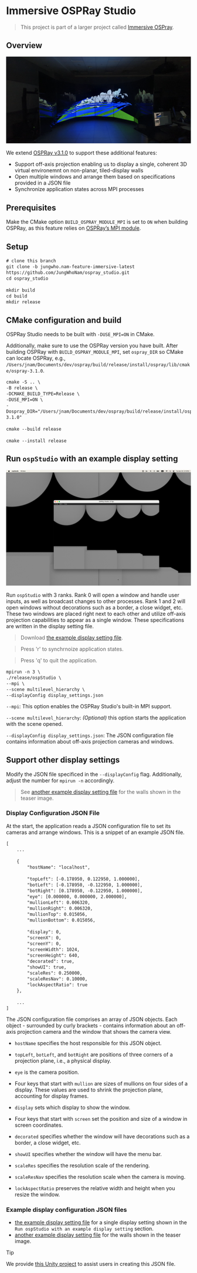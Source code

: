 # Immersive OSPRay Studio
> This project is part of a larger project called [Immersive OSPray](https://github.com/jungwhonam/ImmersiveOSPRay).

 ## Overview
![TACC Rattler](docs/sample/rattler.png)

We extend [OSPRay v3.1.0](https://github.com/RenderKit/ospray/releases/tag/v3.1.0) to support these additional features:
* Support off-axis projection enabling us to display a single, coherent 3D virtual environemnt on non-planar, tiled-display walls
* Open multiple windows and arrange them based on specifications provided in a JSON file
* Synchronize application states across MPI processes


## Prerequisites
Make the CMake option `BUILD_OSPRAY_MODULE_MPI` is set to `ON` when building OSPRay, as this feature relies on [OSPRay’s MPI module](https://github.com/RenderKit/ospray?tab=readme-ov-file#mpi-distributed-rendering).

## Setup
```shell
# clone this branch
git clone -b jungwho.nam-feature-immersive-latest https://github.com/JungWhoNam/ospray_studio.git
cd ospray_studio

mkdir build
cd build
mkdir release
```

## CMake configuration and build
OSPRay Studio needs to be built with `-DUSE_MPI=ON` in CMake.

Additionally, make sure to use the OSPRay version you have built. After building OSPRay with `BUILD_OSPRAY_MODULE_MPI`, set `ospray_DIR` so CMake can locate OSPRay, e.g., `/Users/jnam/Documents/dev/ospray/build/release/install/ospray/lib/cmake/ospray-3.1.0`.

```shell
cmake -S .. \
-B release \
-DCMAKE_BUILD_TYPE=Release \
-DUSE_MPI=ON \
-Dospray_DIR="/Users/jnam/Documents/dev/ospray/build/release/install/ospray/lib/cmake/ospray-3.1.0"

cmake --build release

cmake --install release
```

## Run `ospStudio` with an example display setting
![example](./docs/sample/example.png)

Run `ospStudio` with 3 ranks. Rank 0 will open a window and handle user inputs, as well as broadcast changes to other processes. Rank 1 and 2 will open windows without decorations such as a border, a close widget, etc. These two windows are placed right next to each other and utilize off-axis projection capabilities to appear as a single window. These specifications are written in the display setting file.

> Download [the example display setting file](./docs/sample//display_settings.json).

> Press 'r' to synchrnoize application states. 

> Press 'q' to quit the application.

```shell
mpirun -n 3 \
./release/ospStudio \
--mpi \
--scene multilevel_hierarchy \
--displayConfig display_settings.json
```

```--mpi```: This option enables the OSPRay Studio's built-in MPI support.

```--scene multilevel_hierarchy```: *(Optional)* this option starts the application with the scene opened.

````--displayConfig display_settings.json````: The JSON configuration file contains information about off-axis projection cameras and windows.

## Support other display settings
Modify the JSON file specificed in the `--displayConfig` flag. Additionally, adjust the number for `mpirun -n` accordingly.

> See [another example display setting file](./docs/sample/rattler.json) for the walls shown in the teaser image.

### Display Configuration JSON File

At the start, the application reads a JSON configuration file to set its cameras and arrange windows. This is a snippet of an example JSON file. 

```
[
    ...

    {
		"hostName": "localhost",
	
		"topLeft": [-0.178950, 0.122950, 1.000000],
		"botLeft": [-0.178950, -0.122950, 1.000000],
		"botRight": [0.178950, -0.122950, 1.000000],
		"eye": [0.000000, 0.000000, 2.000000],
		"mullionLeft": 0.006320,
		"mullionRight": 0.006320,
		"mullionTop": 0.015056,
		"mullionBottom": 0.015056,
	
		"display": 0,
		"screenX": 0,
		"screenY": 0,
		"screenWidth": 1024,
		"screenHeight": 640,
		"decorated": true,
		"showUI": true,
		"scaleRes": 0.250000,
		"scaleResNav": 0.10000,
		"lockAspectRatio": true
	},

    ...
]
```

The JSON configuration file comprises an array of JSON objects. Each object - surrounded by curly brackets - contains information about an off-axis projection camera and the window that shows the camera view.
- ```hostName``` specifies the host responsible for this JSON object. 
- ```topLeft```, ```botLeft```, and ```botRight``` are positions of three corners of a projection plane, i.e., a physical display.
- ```eye``` is the camera position. 
- Four keys that start with ```mullion``` are sizes of mullions on four sides of a display. These values are used to shrink the projection plane, accounting for display frames.  
- ```display``` sets which display to show the window.
- Four keys that start with ```screen``` set the position and size of a window in screen coordinates.

- `decorated` specifies whether the window will have decorations such as a border, a close widget, etc. 
- `showUI` specifies whether the window will have the menu bar.
- `scaleRes` specifies the resolution scale of the rendering. 
- `scaleResNav` specifies the resolution scale when the camera is moving.
- `lockAspectRatio` preserves the relative width and height when you resize the window.

### Example display configuration JSON files
* [the example display setting file](./docs/sample//display_settings.json) for a single display setting shown in the `Run ospStudio with an example display setting` section.
* [another example display setting file](./docs/sample/rattler.json) for the walls shown in the teaser image.

> [!TIP]
> We provide [this Unity project](https://github.com/JungWhoNam/ConfigurationGenerator) to assist users in creating this JSON file.